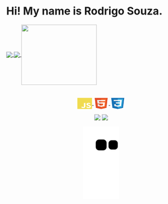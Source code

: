 <h1> Hi! My name is Rodrigo Souza. </h1>

<div>
  <a href="https://github.com/rodrigosouzamail">
  <img height="180em"   align="center" src="https://github-readme-stats.vercel.app/api?username=rodrigosouzamail&show_icons=true&theme=react&include_all_commits=true&count_private=true"/>
  <img height="180em"  align="center" src="https://github-readme-stats.vercel.app/api/top-langs/?username=rodrigosouzamail&layout=compact&langs_count=7&theme=react" />

  <img align="center" width="200" height="160" src="https://www.fabiosilvalima.net/wp-content/uploads/2017/04/fabiosilvalima-sairfazendo.gif">
</div>
 <br>
<div  align="center"> 
  <div style="display: inline_block"><br>
  <img align="center" alt="Rodrigo-js" height="30" width="40" src="https://raw.githubusercontent.com/devicons/devicon/master/icons/javascript/javascript-plain.svg">
  <img align="center" alt="HTML" height="30" width="40" src="https://raw.githubusercontent.com/devicons/devicon/master/icons/html5/html5-original.svg">
  <img align="center" alt="CSS" height="30" width="40" src="https://raw.githubusercontent.com/devicons/devicon/master/icons/css3/css3-original.svg">
  <!-- <img align="center" alt="Python" height="30" width="40" src="https://raw.githubusercontent.com/devicons/devicon/master/icons/python/python-original.svg">
  <img align="center" alt="Csharp" height="30" width="40" src="https://raw.githubusercontent.com/devicons/devicon/master/icons/csharp/csharp-original.svg">
  <img align="center" alt="PHP" height="30" width="40" src="https://raw.githubusercontent.com/devicons/devicon/master/icons/php/php-original.svg">
  <img align="center" alt="java" height="30" width="40" src="https://raw.githubusercontent.com/devicons/devicon/master/icons/java/java-original.svg"> -->
 
    
    
</div>
  
 <!--
 <br><a href="https://www.youtube.com/" target="_blank"><img src="https://img.shields.io/badge/-Youtube-%23EA4335?style=for-the-badge&logo=youtube&logoColor=white" target="_blank"></a>-->
  <a href="https://www.instagram.com/rodrigo.souzamail/" target="_blank"><img src="https://img.shields.io/badge/-Instagram-%23E4405F?style=for-the-badge&logo=instagram&logoColor=white" target="_blank"></a>
  <a href="https://www.linkedin.com/in/rodrigo-souza-6a428a1aa/" target="_blank"><img src="https://img.shields.io/badge/-LinkedIn-%230077B5?style=for-the-badge&logo=linkedin&logoColor=white" target="_blank"></a> 
 
![Snake animation](https://github.com/rodrigosouzamail/rodrigosouzamail/blob/output/github-contribution-grid-snake.svg)
 
</div>
